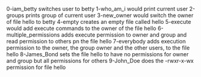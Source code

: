 0-iam_betty switches user to betty
1-who_am_i would print current user
2-groups prints group of current user
3-new_owner would switch the owner of file hello to betty
4-empty creates an empty file called hello
5-execute would add execute commands to the owner of the file hello
6-multiple_permissions adds execute permission to owner and group and read permission to others pn the file hello
 7-everybody adds execution permission to the owner, the group owner and the other users, to the file hello
8-James_Bond sets the file hello to have no permissions for owner and group but all permissions for others
9-John_Doe does the -rwxr-x-wx permission for file hello
